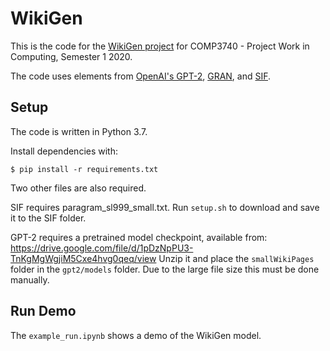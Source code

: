 # WikiGen

This is the code for the [WikiGen project](http://courses.cecs.anu.edu.au/courses/CSPROJECTS/20S1/reports/u5352303_report.pdf)  for COMP3740 - Project Work in Computing, Semester 1 2020.

The code uses elements from [OpenAI's GPT-2](https://github.com/openai/gpt-2), [GRAN](https://github.com/lrjconan/GRAN), and [SIF](https://github.com/PrincetonML/SIF/).

## Setup

The code is written in Python 3.7. 

Install dependencies with:
```
$ pip install -r requirements.txt
```

Two other files are also required. 

SIF requires paragram_sl999_small.txt. Run `setup.sh` to download and save it to the SIF folder.

GPT-2 requires a pretrained model checkpoint, available from: https://drive.google.com/file/d/1pDzNpPU3-TnKgMgWgjiM5Cxe4hvg0qeq/view
Unzip it and place the `smallWikiPages` folder in the `gpt2/models` folder. Due to the large file size this must be done manually.


## Run Demo

The `example_run.ipynb` shows a demo of the WikiGen model.
